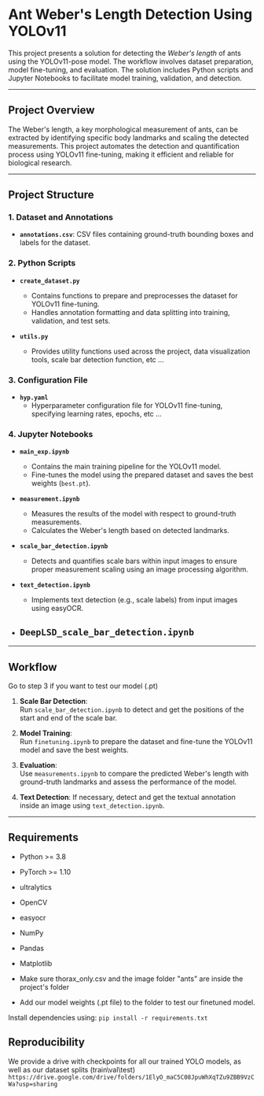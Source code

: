# **Ant Weber's Length Detection Using YOLOv11**

This project presents a solution for detecting the *Weber's length* of ants using the YOLOv11-pose model. The workflow involves dataset preparation, model fine-tuning, and evaluation. The solution includes Python scripts and Jupyter Notebooks to facilitate model training, validation, and detection.

---

## **Project Overview**

The Weber's length, a key morphological measurement of ants, can be extracted by identifying specific body landmarks and scaling the detected measurements. This project automates the detection and quantification process using YOLOv11 fine-tuning, making it efficient and reliable for biological research.

---

## **Project Structure**

### **1. Dataset and Annotations**
- **`annotations.csv`**: CSV files containing ground-truth bounding boxes and labels for the dataset.

### **2. Python Scripts**
- **`create_dataset.py`**  
   - Contains functions to prepare and preprocesses the dataset for YOLOv11 fine-tuning.  
   - Handles annotation formatting and data splitting into training, validation, and test sets.

- **`utils.py`**  
   - Provides utility functions used across the project, data visualization tools, scale bar detection function, etc ...

### **3. Configuration File**
- **`hyp.yaml`**  
   - Hyperparameter configuration file for YOLOv11 fine-tuning, specifying learning rates, epochs, etc ...

### **4. Jupyter Notebooks**
- **`main_exp.ipynb`**  
   - Contains the main training pipeline for the YOLOv11 model.  
   - Fine-tunes the model using the prepared dataset and saves the best weights (`best.pt`).

- **`measurement.ipynb`**  
   - Measures the results of the model with respect to ground-truth measurements.  
   - Calculates the Weber's length based on detected landmarks.

- **`scale_bar_detection.ipynb`**  
   - Detects and quantifies scale bars within input images to ensure proper measurement scaling using an image processing algorithm.

- **`text_detection.ipynb`**  
   - Implements text detection (e.g., scale labels) from input images using  easyOCR.

- **`DeepLSD_scale_bar_detection.ipynb`**
   - 

---

## **Workflow**

Go to step 3 if you want to test our model (.pt)

1. **Scale Bar Detection**:  
   Run `scale_bar_detection.ipynb` to detect and get the positions of the start and end of the scale bar.

2. **Model Training**:  
   Run `finetuning.ipynb` to prepare the dataset and fine-tune the YOLOv11 model and save the best weights.

3. **Evaluation**:  
   Use `measurements.ipynb` to compare the predicted Weber's length with ground-truth landmarks and assess the performance of the model.

4. **Text Detection**:
   If necessary, detect and get the textual annotation inside an image using `text_detection.ipynb`.

---

## **Requirements**

- Python >= 3.8
- PyTorch >= 1.10
- ultralytics
- OpenCV
- easyocr
- NumPy
- Pandas
- Matplotlib

- Make sure thorax_only.csv and the image folder "ants" are inside the project's folder
- Add our model weights (.pt file) to the folder to test our finetuned model. 

Install dependencies using:
`pip install -r requirements.txt`

## Reproducibility

We provide a drive with checkpoints for all our trained YOLO models, as well as our dataset splits (train\val\test)
`https://drive.google.com/drive/folders/1ElyO_maC5C08JpuWhXqTZu9ZBB9VzCWa?usp=sharing`